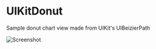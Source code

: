 # UIKitDonut
Sample donut chart view made from UIKit's UIBeizierPath

![Screenshot](annicha.github.com/UIKitDonut/img/screenshot.png)

